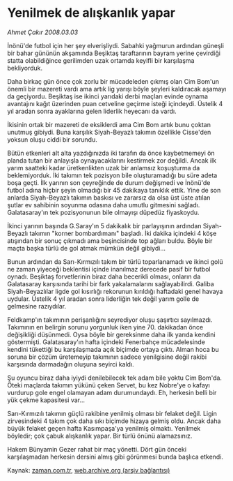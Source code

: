 # Yenilmek de alışkanlık yapar

*Ahmet Çakır 2008.03.03*

<tr><td class="metin" colspan="2" style="padding-top: 20px; padding-left: 5px; padding-right: 10px;">İnönü'de futbol için her şey elverişliydi. Sabahki yağmurun ardından güneşli bir bahar gününün akşamında Beşiktaş taraftarının bayram yerine çevirdiği statta olabildiğince gerilimden uzak ortamda keyifli bir karşılaşma bekliyorduk.</td></tr><tr><td class="metin" colspan="2" style="padding-top: 20px; padding-left: 5px; padding-right: 10px;"><p>Daha birkaç gün önce çok zorlu bir mücadeleden çıkmış olan Cim Bom'un önemli bir mazereti vardı ama artık lig yarışı böyle şeyleri kaldıracak aşamayı da geçiyordu. Beşiktaş ise ikinci yarıdaki derbi maçları evinde oynama avantajını kağıt üzerinden puan cetveline geçirme isteği içindeydi. Üstelik 4 yıl aradan sonra ayaklarına gelen liderlik heyecanı da vardı.
<p> İkisinin ortak bir mazereti de eksiklerdi ama Cim Bom artık bunu çoktan unutmuş gibiydi. Buna karşılık Siyah-Beyazlı takımın özellikle Cisse'den yoksun oluşu ciddi bir sorundu. 
<p> Bütün etkenleri alt alta yazdığınızda iki tarafın da önce kaybetmemeyi ön planda tutan bir anlayışla oynayacaklarını kestirmek zor değildi. Ancak ilk yarım saatteki kadar üretkenlikten uzak bir anlamsız koşuşturma da beklemiyorduk. İki takımın tek pozisyon bile oluşturamadığı bu süre adeta boşa geçti. İlk yarının son çeyreğinde de durum değişmedi ve İnönü'de futbol adına hiçbir şeyin olmadığı bir 45 dakikaya tanıklık ettik. Yine de son anlarda Siyah-Beyazlı takımın baskısı ve zararsız da olsa üst üste atılan şutlar ev sahibinin soyunma odasına daha umutlu gitmesini sağladı. Galatasaray'ın tek pozisyonunun bile olmayışı düpedüz fiyaskoydu.
<p> İkinci yarının başında G.Saray'ın 5 dakikalık bir parlayışının ardından Siyah-Beyazlı takımın "korner bombardımanı" başladı. İki dakika içindeki 4 köşe atışından bir sonuç çıkmadı ama beşincisinde top ağları buldu. Böyle bir maçta başka türlü de gol atmak mümkün değil gibiydi...
<p> Bunun ardından da Sarı-Kırmızılı takım bir türlü toparlanamadı ve ikinci golü ne zaman yiyeceği beklentisi içinde inanılmaz derecede pasif bir futbol oynadı. Beşiktaş forvetlerinin biraz daha becerikli olması, onların da Galatasaray karşısında tarihi bir fark yakalamalarını sağlayabilirdi. Galiba Siyah-Beyazlılar ligde gol kısırlığı rekorunun kırıldığı haftadaki genel havaya uydular. Üstelik 4 yıl aradan sonra liderliğin tek değil yarım golle de gelmesine razıydılar. 
<p> Feldkamp'ın takımının perişanlığını seyrediyor oluşu şaşırtıcı sayılmazdı. Takımının en belirgin sorunu yorgunluk iken yine 70. dakikadan önce değişikliği düşünmedi. Oysa böyle bir gereksinme daha ilk yarıda kendini göstermişti. Galatasaray'ın hafta içindeki Fenerbahçe mücadelesinde kendini tükettiği bu karşılaşmada açık biçimde ortaya çıktı. Alman hoca bu soruna bir çözüm üretemeyip takımının sadece yenilgisine değil rakibi karşısında darmadağın oluşuna seyirci kaldı.
<p> Şu oyuncu biraz daha iyiydi denilebilecek tek adam bile yoktu Cim Bom'da. Öteki maçlarda takımın yükünü çeken Servet, bu kez Nobre'ye o kafayı vurdurup gole engel olamayan adam durumundaydı. Eh, herkesin belli bir yük çekme kapasitesi var...
<p> Sarı-Kırmızılı takımın güçlü rakibine yenilmiş olması bir felaket değil. Ligin zirvesindeki 4 takım çok daha sıkı biçimde hizaya gelmiş oldu. Ancak daha büyük felaket geçen hafta Kasımpaşa'ya yenilmiş olmaktı. Yenilmek böyledir; çok çabuk alışkanlık yapar. Bir türlü önünü alamazsınız. 
<p> Hakem Bünyamin Gezer rahat bir maç yönetti. Dört gün önceki karşılaşmadan herkesin dersini almış gibi görünmesi bunda başlıca etkendi.<br/></p></p></p></p></p></p></p></p></p></td></tr>

Kaynak: [zaman.com.tr](http://zaman.com.tr/yazar.do?yazino=659542), [web.archive.org (arşiv bağlantısı)](http://web.archive.org/web/20080422232047/http://www.zaman.com.tr:80/yazar.do?yazino=659542)
